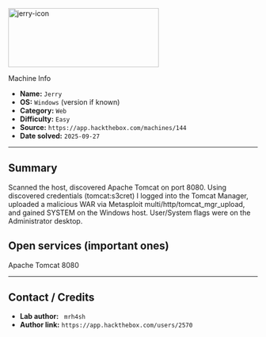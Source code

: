 
<img width="304" height="119" alt="jerry-icon" src="https://github.com/user-attachments/assets/05f07086-6d4d-43d0-a4a5-76810eba8941" />


Machine Info

* **Name:** `Jerry`
* **OS:** `Windows` (version if known)
* **Category:** `Web`
* **Difficulty:** `Easy`
* **Source:** `https://app.hackthebox.com/machines/144`
* **Date solved:** `2025-09-27`

---

## Summary
Scanned the host, discovered Apache Tomcat on port 8080. 
Using discovered credentials (tomcat:s3cret) I logged into the Tomcat Manager, 
uploaded a malicious WAR via Metasploit multi/http/tomcat_mgr_upload, and gained SYSTEM on the Windows host.
User/System flags were on the Administrator desktop.
## Open services (important ones)

Apache Tomcat 8080

---

## Contact / Credits

* **Lab author:** ` mrh4sh`
* **Author link:** `https://app.hackthebox.com/users/2570` 
